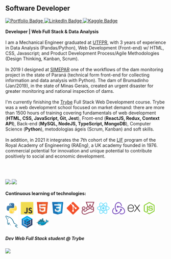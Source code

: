 ## Software Developer

<div id="badges">
  <a href="https://arturovaine.github.io/portfolio/" target="_blank">
    <img src="https://img.shields.io/badge/Portfolio-navy?style=for-the-badge&logo=Github&logoColor=white" alt="Portfolio Badge"/>
  </a>
   <a href="https://www.linkedin.com/in/arturovaine/" target="_blank">
    <img src="https://img.shields.io/badge/LinkedIn-blue?style=for-the-badge&logo=linkedin&logoColor=white" alt="LinkedIn Badge"/>
  </a>
  <a href="https://www.kaggle.com/arturovainecwb" target="_blank">
    <img src="https://img.shields.io/badge/Kaggle-blue?style=for-the-badge&logo=kaggle&logoColor=white" alt="Kaggle Badge"/>
  </a>
</div>

<!--
[![GitHub Streak](http://github-readme-streak-stats.herokuapp.com?user=samuelfuchs&theme=dark&background=000000)](https://git.io/streak-stats)
[![Top Langs](https://github-readme-stats.vercel.app/api/top-langs/?username=samuelfuchs&layout=compact&theme=vision-friendly-dark)](https://github.com/anuraghazra/github-readme-stats)
-->
<br />
<b> Developer | Web Full Stack & Data Analysis</b>
<br /><br />
I am a Mechanical Engineer graduated at <a href="http://www.utfpr.edu.br/" target="_blank">UTFPR</a>, with 3 years of experience in Data Analysis (Pandas/Python), Web Development (Front-end) w/ HTML, CSS, Javascript; and Product Development Process/Agile Methodologies (Design Thinking, Kanban, Scrum).
<br /><br />
In 2019 I designed at <a href="http://www.simepar.br/" target="_blank">SIMEPAR</a> one of the workflows of the dam monitoring project in the state of Paraná (technical form front-end for collecting information and data analysis with Python). The dam of Brumadinho (Jan/2019), in the state of Minas Gerais, created an urgent disaster for greater monitoring and national inspection of dams.
<br /><br />
I'm currently finishing the <a href="https://www.betrybe.com/" target="_blank">Trybe</a> Full Stack Web Development course. Trybe was a web development school focused on market demand: there are more than 1500 hours of training covering fundamentals of web development (<b>HTML, CSS, JavaScript, Git, Jest</b>), Front-end (<b>ReactJS, Redux, Context API</b>), Back-end (<b>MySQL, NodeJS, TypeScript, MongoDB</b>), Computer Science (<b>Python</b>), metodologias ágeis (Scrum, Kanban) and soft skills.
<br /><br />
In addition, in 2021 it integrates the 7th cohort of the <a href="https://innovators.raeng.org.uk" target="_blank">LIF</a> program of the Royal Academy of Engineering (RAEng), a UK academy founded in 1976. commercial potential for innovation and unique potential to contribute positively to social and economic development.

<!-- > <b>Developer focused on Back-end and Data Analysis</b>
<br /><br />
I'm a Mechanical Engineer with 3 years experience in <b>Data Analysis (Pandas/Python), Web Development (Front-end) w/ HTML, CSS, Javascript</b>; and Product Development Process/<b>Agile Methodologies (Design Thinking, Kanban, Scrum)</b>.
<br /><br />
In 2019 I designed at <a href="http://www.simepar.br/" target="_blank">SIMEPAR</a> the data workflow of pioneer project of monitoring dams in Paraná state (<b>front-end form and data anylsis with Python</b>). The Brumadinho dam disaster (jan/2019), in the state of Minas Gerais (Brazil), created a sense of urgency for a greater national monitoring and dam inspection.
<br /><br />

Nowadays I'm finishing <a href="https://www.betrybe.com/" target="_blank">Trybe</a>'s course of Web Development Full Stack. Trybe is a web development school that has a genuine commitment to the professional success of its students.
<br /><br />
There are more than 1500 hours of training that covers fundamentals of web development (<b>HTML, CSS, JavaScript, Git, Jest</b>), Front-end (<b>ReactJS, Redux, Context API</b>), Back-end (<b>MySQL, NodeJS, TypeScript, MongoDB</b>), Computer Science (<b>Python</b>), agile methodologies (<b>Scrum, Kanban</b>) and soft skills.
<br /><br />
Moreover, in 2021 I joined the 7th cohort of <a href="https://innovators.raeng.org.uk" target="_blank">LIF programme</a> at the Royal Academy of Engineering (RAEng), United Kingdom's academy founded in 1976. "Projects are selected from a competitive field of applicants based on the novelty, technical credibility and commercial potential of innovation and its potential to make a positive contribution to social and economic development."

 -->
 
 <br /> <br />
 
 <a href="https://github.com/anuraghazra/github-readme-stats">
  <img src="https://github-readme-stats.vercel.app/api?username=arturovaine&include_all_commits=false&count_private=true&layout=compact&theme=dark&show_icons=true" height="180em" align="center" />
</a>
<a href="https://github.com/anuraghazra/github-readme-stats">
  <img src="https://github-readme-stats.vercel.app/api/top-langs/?username=arturovaine&layout=compact&theme=dark&show_icons=true" height="180em" align="center" />
</a>


<!-- #### Technologies in which I'm continuously improving my skills: -->
#### Continuous learning of technologies:

<div>
<img src="https://github.com/devicons/devicon/blob/master/icons/python/python-original.svg" title="python" alt="python" width="40" height="40"/>&nbsp;
  <img src="https://github.com/devicons/devicon/blob/master/icons/javascript/javascript-original.svg" title="JavaScript" alt="JavaScript" width="40" height="40"/>&nbsp;
  <img src="https://github.com/devicons/devicon/blob/master/icons/html5/html5-original.svg" title="HTML5" alt="HTML" width="40" height="40"/>&nbsp;
  <img src="https://github.com/devicons/devicon/blob/master/icons/css3/css3-original.svg"  title="CSS3" alt="CSS" width="40" height="40"/>&nbsp;
  <img src="https://github.com/devicons/devicon/blob/master/icons/git/git-original.svg" title="Git" alt="Git" width="40" height="40"/>&nbsp;
  <img src="https://github.com/devicons/devicon/blob/master/icons/jest/jest-plain.svg" title="Jest" alt="Jest" width="40" height="40"/>&nbsp;
   <img src="https://github.com/devicons/devicon/blob/master/icons/react/react-original.svg" title="React" alt="React" width="40" height="40"/>&nbsp;
  <img src="https://github.com/devicons/devicon/blob/master/icons/redux/redux-original.svg" title="Redux" alt="Redux " width="40" height="40"/>&nbsp;
  <img src="https://github.com/devicons/devicon/blob/master/icons/express/express-original.svg" title="Express" alt="Express" width="40" height="40"/>&nbsp;
  <img src="https://github.com/devicons/devicon/blob/master/icons/nodejs/nodejs-original.svg" title="NodeJS" alt="NodeJS" width="40" height="40"/>&nbsp;
  <img src="https://github.com/devicons/devicon/blob/master/icons/mysql/mysql-plain.svg" title="MySQL" alt="MySQL" width="40" height="40"/>&nbsp;
  <img src="https://github.com/devicons/devicon/blob/master/icons/sequelize/sequelize-original.svg" title="Sequelize" alt="Sequelize" width="40" height="40"/>&nbsp;
  <img src="https://github.com/devicons/devicon/blob/master/icons/docker/docker-original.svg" title="Docker" alt="Docker" width="40" height="40"/>&nbsp;
<br/>

</div>


##### Dev Web Full Stack student @ Trybe
<a href="https://www.betrybe.com/" alt="Trybe" rel="nofollow"><img align="left" src="https://theme.zdassets.com/theme_assets/9633455/9814df697eaf49815d7df109110815ff887b3457.png" style="width:80px;"></a><br><br>
<br>
<!--
![codewars](https://www.codewars.com/users/arturovaine/badges/small)
“The most advanced application of technology is not necessarily the same as the application of the most advanced technology.” Fred Forchheimer 
In 2021 I joined the 7th cohort of LIF programme at the Royal Academy of Engineering (RAEng), United Kingdom's academy founded in 1976. "LIF is a training and mentoring course for leading technology entrepreneurs from Newton Fund partner countries. It is run by the RAEng in partnership with local organisations." I have been selected from a competitive field of applicants based on the novelty, technical credibility and commercial potential of the submited innovation and its potential to make a positive contribution to social and economic development.
-->
